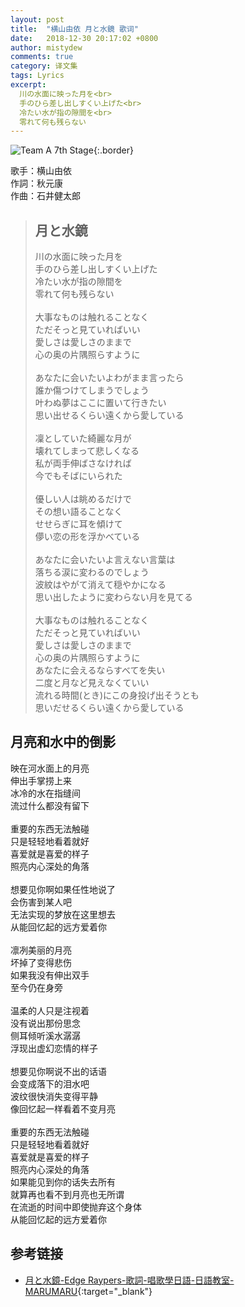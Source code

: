 ```yaml
---
layout: post
title:  "横山由依 月と水鏡 歌词"
date:   2018-12-30 20:17:02 +0800
author: mistydew
comments: true
category: 译文集
tags: Lyrics
excerpt:
  川の水面に映った月を<br>
  手のひら差し出しすくい上げた<br>
  冷たい水が指の隙間を<br>
  零れて何も残らない
---
```

![Team A 7th Stage](http://stage48.net/wiki/images/thumb/2/22/A7thPoster.jpg/423px-A7thPoster.jpg){:.border}

歌手：横山由依<br>
作詞：秋元康<br>
作曲：石井健太郎

<blockquote class="original">
  <h2>月と水鏡</h2>
  <p>
    川の水面に映った月を<br>
    手のひら差し出しすくい上げた<br>
    冷たい水が指の隙間を<br>
    零れて何も残らない<br>
    <br>
    大事なものは触れることなく<br>
    ただそっと見ていればいい<br>
    愛しさは愛しさのままで<br>
    心の奥の片隅照らすように<br>
    <br>
    あなたに会いたいよわがまま言ったら<br>
    誰か傷つけてしまうでしょう<br>
    叶わぬ夢はここに置いて行きたい<br>
    思い出せるくらい遠くから愛している<br>
    <br>
    凜としていた綺麗な月が<br>
    壊れてしまって悲しくなる<br>
    私が両手伸ばさなければ<br>
    今でもそばにいられた<br>
    <br>
    優しい人は眺めるだけで<br>
    その想い語ることなく<br>
    せせらぎに耳を傾けて<br>
    儚い恋の形を浮かべている<br>
    <br>
    あなたに会いたいよ言えない言葉は<br>
    落ちる涙に変わるのでしょう<br>
    波紋はやがて消えて穏やかになる<br>
    思い出したように変わらない月を見てる<br>
    <br>
    大事なものは触れることなく<br>
    ただそっと見ていればいい<br>
    愛しさは愛しさのままで<br>
    心の奥の片隅照らすように<br>
    あなたに会えるならすべてを失い<br>
    二度と月など見えなくていい<br>
    流れる時間(とき)にこの身投げ出そうとも<br>
    思いだせるくらい遠くから愛している
  </p>
</blockquote>

<div class="translation">
  <h2>月亮和水中的倒影</h2>
  <p>
    映在河水面上的月亮<br>
    伸出手掌捞上来<br>
    冰冷的水在指缝间<br>
    流过什么都没有留下<br>
    <br>
    重要的东西无法触碰<br>
    只是轻轻地看着就好<br>
    喜爱就是喜爱的样子<br>
    照亮内心深处的角落<br>
    <br>
    想要见你啊如果任性地说了<br>
    会伤害到某人吧<br>
    无法实现的梦放在这里想去<br>
    从能回忆起的远方爱着你<br>
    <br>
    凛冽美丽的月亮<br>
    坏掉了变得悲伤<br>
    如果我没有伸出双手<br>
    至今仍在身旁<br>
    <br>
    温柔的人只是注视着<br>
    没有说出那份思念<br>
    侧耳倾听溪水潺潺<br>
    浮现出虚幻恋情的样子<br>
    <br>
    想要见你啊说不出的话语<br>
    会变成落下的泪水吧<br>
    波纹很快消失变得平静<br>
    像回忆起一样看着不变月亮<br>
    <br>
    重要的东西无法触碰<br>
    只是轻轻地看着就好<br>
    喜爱就是喜爱的样子<br>
    照亮内心深处的角落<br>
    如果能见到你的话失去所有<br>
    就算再也看不到月亮也无所谓<br>
    在流逝的时间中即使抛弃这个身体<br>
    从能回忆起的远方爱着你
  </p>
</div>

## 参考链接

* [月と水鏡-Edge Raypers-歌詞-唱歌學日語-日語教室-MARUMARU](https://www.jpmarumaru.com/tw/JPSongPlay-6609.html){:target="_blank"}
